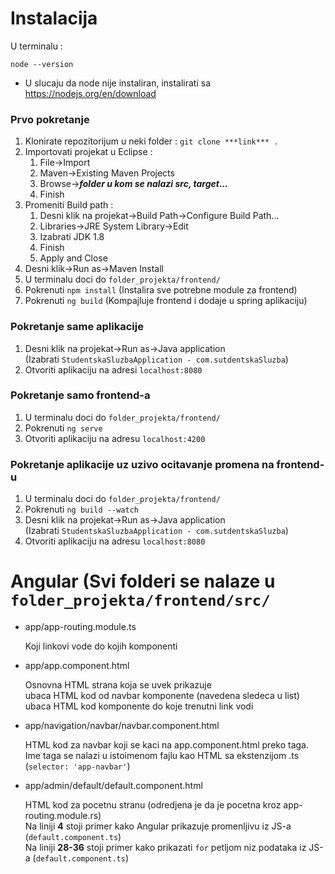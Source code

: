 # Instalacija
U terminalu : 
```
node --version
```
- U slucaju da node nije instaliran, instalirati sa https://nodejs.org/en/download
### Prvo pokretanje
1. Klonirate repozitorijum u neki folder : `git clone ***link*** .`
2. Importovati projekat u Eclipse : 
    1. File->Import
    2. Maven->Existing Maven Projects
    3. Browse->***folder u kom se nalazi src, target...***
    4. Finish
3. Promeniti Build path : 
    1. Desni klik na projekat->Build Path->Configure Build Path...
    2. Libraries->JRE System Library->Edit
    3. Izabrati JDK 1.8
    4. Finish
    5. Apply and Close
4. Desni klik->Run as->Maven Install
5. U terminalu doci do `folder_projekta/frontend/`
6. Pokrenuti `npm install` (Instalira sve potrebne module za frontend)
7. Pokrenuti `ng build` (Kompajluje frontend i dodaje u spring aplikaciju)

### Pokretanje same aplikacije
1. Desni klik na projekat->Run as->Java application\
(Izabrati `StudentskaSluzbaApplication - com.sutdentskaSluzba`)
2. Otvoriti aplikaciju na adresi `localhost:8080`

### Pokretanje samo frontend-a
1. U terminalu doci do `folder_projekta/frontend/`
2. Pokrenuti `ng serve`
3. Otvoriti aplikaciju na adresu `localhost:4200`

### Pokretanje aplikacije uz uzivo ocitavanje promena na frontend-u
1. U terminalu doci do `folder_projekta/frontend/`
2. Pokrenuti `ng build --watch`
3. Desni klik na projekat->Run as->Java application\
(Izabrati `StudentskaSluzbaApplication - com.sutdentskaSluzba`)
4. Otvoriti aplikaciju na adresu `localhost:8080`


# Angular (Svi folderi se nalaze u `folder_projekta/frontend/src/`
- app/app-routing.module.ts

   Koji linkovi vode do kojih komponenti

- app/app.component.html

   Osnovna HTML strana koja se uvek prikazuje\
<app-navbar> ubaca HTML kod od navbar komponente (navedena sledeca u list)
<router-outlet> ubaca HTML kod komponente do koje trenutni link vodi

- app/navigation/navbar/navbar.component.html

   HTML kod za navbar koji se kaci na app.component.html preko <app-navbar> taga. Ime taga se nalazi u istoimenom fajlu kao HTML sa ekstenzijom .ts (`selector: 'app-navbar'`)

- app/admin/default/default.component.html

    HTML kod za pocetnu stranu (odredjena je da je pocetna kroz app-routing.module.rs)\
    Na liniji **4** stoji primer kako Angular prikazuje promenljivu iz JS-a (`default.component.ts`)\
    Na liniji **28-36** stoji primer kako prikazati `for` petljom niz podataka iz JS-a (`default.component.ts`)